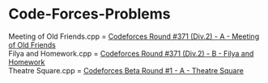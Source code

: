 # Code-Forces-Problems
Meeting of Old Friends.cpp = <a href= "http://codeforces.com/problemset/problem/714/A"> Codeforces Round #371 (Div.2) - A - Meeting of Old Friends</a> <br>
Filya and Homework.cpp = <a href= "http://codeforces.com/problemset/problem/714/B"> Codeforces Round #371 (Div.2) - B - Filya and Homework</a> <br>
Theatre Square.cpp = <a href= "http://codeforces.com/problemset/problem/1/A"> Codeforces Beta Round #1 - A -  Theatre Square</a> <br>
